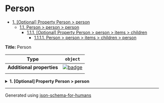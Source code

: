 # Person

- [1. [Optional] Property Person > person](#person)
  - [1.1. Person > person > person](#person_items)
    - [1.1.1. [Optional] Property Person > person > items > children](#person_items_children)
      - [1.1.1.1. Person > person > items > children > person](#person_items_children_items)

**Title:** Person

| Type                      | `object`                                                                                                            |
| ------------------------- | ------------------------------------------------------------------------------------------------------------------- |
| **Additional properties** | [![badge](https://img.shields.io/badge/Any+type-allowed-green)](# "Additional Properties of any type are allowed.") |
|                           |                                                                                                                     |

<details>
<summary><strong> <a name="person"></a>1. [Optional] Property Person > person</strong>  

</summary>
<blockquote>

| Type                      | `array`                                                                                                             |
| ------------------------- | ------------------------------------------------------------------------------------------------------------------- |
| **Additional properties** | [![badge](https://img.shields.io/badge/Any+type-allowed-green)](# "Additional Properties of any type are allowed.") |
|                           |                                                                                                                     |

**Description:** A list of people

|                      | Array restrictions |
| -------------------- | ------------------ |
| **Min items**        | N/A                |
| **Max items**        | N/A                |
| **Items unicity**    | False              |
| **Additional items** | False              |
| **Tuple validation** | See below          |
|                      |                    |

| Each item of this array must be | Description   |
| ------------------------------- | ------------- |
| [person](#person_items)         | A human being |
|                                 |               |

### <a name="person_items"></a>1.1. Person > person > person

| Type                      | `object`                                                                                                            |
| ------------------------- | ------------------------------------------------------------------------------------------------------------------- |
| **Additional properties** | [![badge](https://img.shields.io/badge/Any+type-allowed-green)](# "Additional Properties of any type are allowed.") |
| **Defined in**            | #/definitions/person                                                                                                |
|                           |                                                                                                                     |

**Description:** A human being

<details>
<summary><strong> <a name="person_items_children"></a>1.1.1. [Optional] Property Person > person > items > children</strong>  

</summary>
<blockquote>

| Type                      | `array`                                                                                                             |
| ------------------------- | ------------------------------------------------------------------------------------------------------------------- |
| **Additional properties** | [![badge](https://img.shields.io/badge/Any+type-allowed-green)](# "Additional Properties of any type are allowed.") |
|                           |                                                                                                                     |

**Description:** The children they had

|                      | Array restrictions |
| -------------------- | ------------------ |
| **Min items**        | N/A                |
| **Max items**        | N/A                |
| **Items unicity**    | False              |
| **Additional items** | False              |
| **Tuple validation** | See below          |
|                      |                    |

| Each item of this array must be        | Description   |
| -------------------------------------- | ------------- |
| [person](#person_items_children_items) | A human being |
|                                        |               |

##### <a name="person_items_children_items"></a>1.1.1.1. Person > person > items > children > person

| Type                      | `object`                                                                                                            |
| ------------------------- | ------------------------------------------------------------------------------------------------------------------- |
| **Additional properties** | [![badge](https://img.shields.io/badge/Any+type-allowed-green)](# "Additional Properties of any type are allowed.") |
| **Same definition as**    | [person](#person_items)                                                                                             |
|                           |                                                                                                                     |

**Description:** A human being

</blockquote>
</details>

</blockquote>
</details>

----------------------------------------------------------------------------------------------------------------------------
Generated using [json-schema-for-humans](https://github.com/coveooss/json-schema-for-humans)